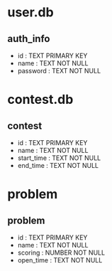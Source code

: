 # user.db
## auth_info
- id : TEXT PRIMARY KEY
- name : TEXT NOT NULL
- password : TEXT NOT NULL

# contest.db
## contest
- id : TEXT PRIMARY KEY
- name : TEXT NOT NULL
- start_time : TEXT NOT NULL
- end_time : TEXT NOT NULL

# problem
## problem
- id : TEXT PRIMARY KEY
- name : TEXT NOT NULL
- scoring : NUMBER NOT NULL
- open_time : TEXT NOT NULL
